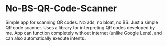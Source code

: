 # No-BS-QR-Code-Scanner

Simple app for scanning QR codes. No ads, no bloat, no BS. Just a simple QR code scanner. Uses a library for interpreting QR codes developed by me. App can function completely without internet (unlike Google Lens), and can also automatically execute intents.
